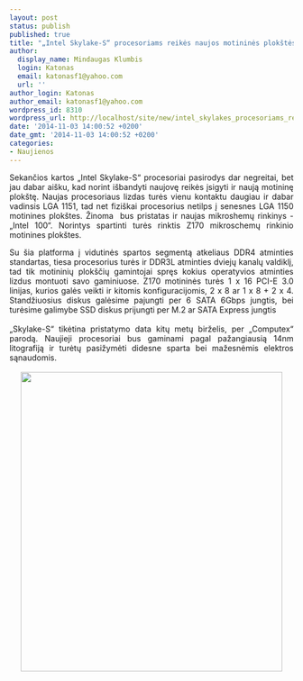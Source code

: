 ```yaml
---
layout: post
status: publish
published: true
title: "„Intel Skylake-S“ procesoriams reikės naujos motininės plokštės"
author:
  display_name: Mindaugas Klumbis
  login: Katonas
  email: katonasf1@yahoo.com
  url: ''
author_login: Katonas
author_email: katonasf1@yahoo.com
wordpress_id: 8310
wordpress_url: http://localhost/site/new/intel_skylakes_procesoriams_reikes_naujos_motinines_plokstes/
date: '2014-11-03 14:00:52 +0200'
date_gmt: '2014-11-03 14:00:52 +0200'
categories:
- Naujienos
---
```

<p style="text-align: justify;">
	Sekančios kartos &bdquo;Intel Skylake-S&ldquo; procesoriai pasirodys dar negreitai, bet jau dabar ai&scaron;ku, kad norint i&scaron;bandyti naujovę reikės įsigyti ir naują motininę plok&scaron;tę. Naujas procesoriaus lizdas turės vienu kontaktu daugiau ir dabar vadinsis LGA 1151, tad net fizi&scaron;kai procesorius netilps į senesnes LGA 1150 motinines plok&scaron;tes. Žinoma &nbsp;bus pristatas ir naujas mikroshemų rinkinys - &bdquo;Intel 100&ldquo;. Norintys spartinti turės rinktis Z170 mikroschemų rinkinio motinines plok&scaron;tes.&nbsp;</p>
<div style="text-align: justify;">
	Su &scaron;ia platforma į vidutinės spartos segmentą atkeliaus DDR4 atminties standartas, tiesa procesorius turės ir DDR3L atminties dviejų kanalų valdiklį, tad tik motininių plok&scaron;čių gamintojai spręs kokius operatyvios atminties lizdus montuoti savo gaminiuose. Z170 motininės turės 1 x 16 PCI-E 3.0 linijas, kurios galės veikti ir kitomis konfiguracijomis, 2 x 8 ar 1 x 8 + 2 x 4. Standžiuosius diskus galėsime pajungti per 6 SATA 6Gbps jungtis, bei turėsime galimybe SSD diskus prijungti per M.2 ar SATA Express jungtis</div>
<div style="text-align: justify;">
	&nbsp;</div>
<div style="text-align: justify;">
	&bdquo;Skylake-S&ldquo; tikėtina pristatymo data kitų metų birželis, per &bdquo;Computex&ldquo; parodą. Naujieji procesoriai bus gaminami pagal pažangiausią 14nm litografiją ir turėtų pasižymėti didesne sparta bei mažesnėmis elektros sąnaudomis.</div>
<div style="text-align: justify;">
	&nbsp;</div>
<div style="text-align: center;">
	<a href="http://technews.lt/userfiles/SkylakeS.jpg"><img alt="" src="http://technews.lt/userfiles/SkylakeS.jpg" style="width: 464px; height: 532px;" /></a></div>
<div style="text-align: justify;">
	&nbsp;</div>
